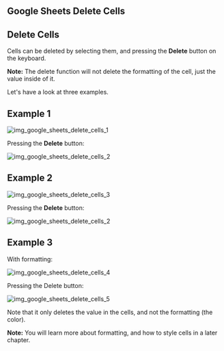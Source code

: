 Google Sheets Delete Cells
---


Delete Cells
---
Cells can be deleted by selecting them, and pressing the **Delete** button on the keyboard.

**Note:** The delete function will not delete the formatting of the cell, just the value inside of it.

Let's have a look at three examples.

Example 1
---

![img_google_sheets_delete_cells_1](https://user-images.githubusercontent.com/47166768/191952074-94064da1-77eb-48b4-8151-71f6c165c5e8.png)

Pressing the **Delete** button:

![img_google_sheets_delete_cells_2](https://user-images.githubusercontent.com/47166768/191952134-f7ac850f-c365-44c6-b524-bf676f9fe626.png)



Example 2
---
![img_google_sheets_delete_cells_3](https://user-images.githubusercontent.com/47166768/191952241-6a2bfc30-cdec-4c4b-a9a1-68ee3da48d36.png)


Pressing the **Delete** button:

![img_google_sheets_delete_cells_2](https://user-images.githubusercontent.com/47166768/191952272-b37c7907-c268-407d-ba77-7309ae595d4e.png)


Example 3
---
With formatting:

![img_google_sheets_delete_cells_4](https://user-images.githubusercontent.com/47166768/191952414-fdbe5897-81bb-4cd3-a6dd-d524abc994d4.png)


Pressing the Delete button:

![img_google_sheets_delete_cells_5](https://user-images.githubusercontent.com/47166768/191952429-eb6a339a-9643-4088-9d90-56b1600e93b4.png)


Note that it only deletes the value in the cells, and not the formatting (the color).

**Note:** You will learn more about formatting, and how to style cells in a later chapter.


